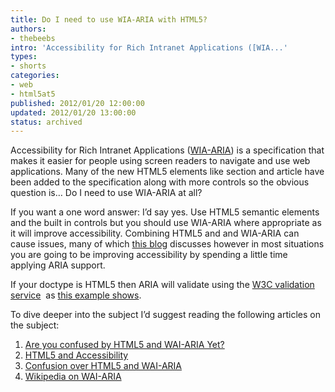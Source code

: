 ```yaml
---
title: Do I need to use WIA-ARIA with HTML5?
authors:
- thebeebs
intro: 'Accessibility for Rich Intranet Applications ([WIA...'
types:
- shorts
categories:
- web
- html5at5
published: 2012/01/20 12:00:00
updated: 2012/01/20 13:00:00
status: archived
---
```


Accessibility for Rich Intranet Applications ([WIA-ARIA](http://www.w3.org/TR/wai-aria-primer/)) is a specification that makes it easier for people using screen readers to navigate and use web applications. Many of the new HTML5 elements like section and article have been added to the specification along with more controls so the obvious question is&hellip; Do I need to use WIA-ARIA at all?<p>If you want a one word answer: I&rsquo;d say yes. Use HTML5 semantic elements and the built in controls but you should use WIA-ARIA where appropriate as it will improve accessibility. Combining HTML5 and and WIA-ARIA can cause issues, many of which [this blog](http://www.accessibleculture.org/articles/2011/04/html5-aria-2011/) discusses however in most situations you are going to be improving accessibility by spending a little time applying ARIA support.

If your doctype is HTML5 then ARIA will validate using the [W3C validation service](http://validator.w3.org/)&nbsp; as [this example shows](http://validator.w3.org/check?uri=http%3A%2F%2Flab.thebeebs.co.uk%2Faria%2F&charset=%28detect+automatically%29&doctype=Inline&group=0). 

To dive deeper into the subject I&rsquo;d suggest reading the following articles on the subject:

1.  [Are you confused by HTML5 and WAI-ARIA Yet?](http://zufelt.ca/blog/are-you-confused-html5-and-wai-aria-yet)
2.  [HTML5 and Accessibility](http://msdn.microsoft.com/en-us/scriptjunkie/hh204741.aspx)
3.  [Confusion over HTML5 and WAI-ARIA](http://www.karlgroves.com/2011/12/24/confusion-over-html5-wai-aria/)
4.  [Wikipedia on WAI-ARIA](http://en.wikipedia.org/wiki/WAI-ARIA)</p>